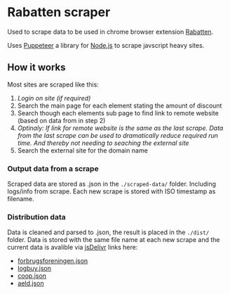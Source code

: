 # Rabatten scraper
Used to scrape data to be used in chrome browser extension [Rabatten](https://github.com/zinen/Rabatten#readme).

Uses [Puppeteer](https://github.com/puppeteer/puppeteer#readme) a library for [Node.js](https://nodejs.org/) to scrape javscript heavy sites.

## How it works
Most sites are scraped like this:
 1. *Login on site (if required)*
 2. Search the main page for each element stating the amount of discount
 3. Search though each elements sub page to find link to remote website (based on data from in step 2) 
 4. *Optinaly: If link for remote website is the same as the last scrape. Data from the last scrape can be used to dramatically reduce required run time. And thereby not needing to seaching the external site*
 5. Search the external site for the domain name
 
 ### Output data from a scrape
Scraped data are stored as .json in the `./scraped-data/` folder. Including logs/info from scrape. Each new scrape is stored with ISO timestamp as filename.
 
 ### Distribution data
Data is cleaned and parsed to .json, the result is placed in the `./dist/` folder. Data is stored with the same file name at each new scrape and the current data is avalible via [jsDelivr](http://www.jsdelivr.com) links here:
- [forbrugsforeningen.json](https://cdn.jsdelivr.net/gh/zinen/rabatten-scraper@latest/dist/forbrugsforeningen.json)
- [logbuy.json](https://cdn.jsdelivr.net/gh/zinen/rabatten-scraper@latest/dist/logbuy.json)
- [coop.json](https://cdn.jsdelivr.net/gh/zinen/rabatten-scraper@latest/dist/coop.json)
- [aeld.json](https://cdn.jsdelivr.net/gh/zinen/rabatten-scraper@latest/dist/aeld.json)
 
